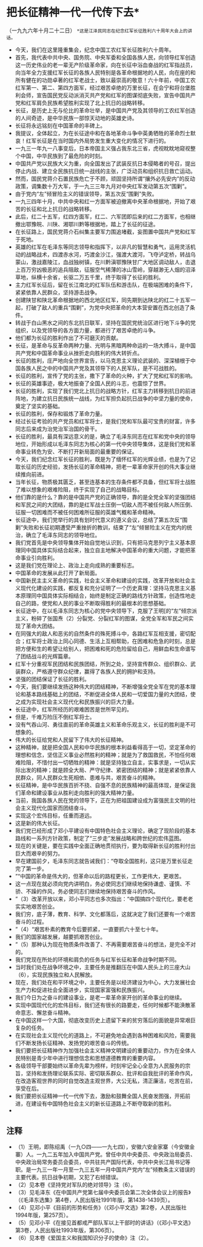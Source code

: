 # 把长征精神一代一代传下去*（一九九六年十月二十二日）
`*这是江泽民同志在纪念红军长征胜利六十周年大会上的讲话。`- 今天，我们在这里隆重集会，纪念中国工农红军长征胜利六十周年。- 首先，我代表中共中央、国务院、中央军委和全国各族人民，向领导红军创造这一历史伟业的老一辈无产阶级革命家，向在长征中浴血奋战的红军指战员，向当年全力支援红军长征的各族人民特别是各革命根据地的人民，向在座的和所有健在的功勋卓著的红军老战士，致以最崇高的敬意！六十年前，中国工农红军第一、第二、第四方面军，经过艰苦卓绝的万里长征，在会宁和将台堡胜利会师，宣告国民党反动派消灭共产党和红军的图谋彻底失败，宣告中国共产党和红军肩负民族希望胜利实现了北上抗日的战略转移。- 长征，是历史上无与伦比的革命壮举，是中国共产党及其领导的工农红军创造的人间奇迹，是中华民族一部惊天动地的英雄史诗。- 长征将永远铭刻在中国革命的丰碑上。- 我提议，全体起立，为在长征途中和在各地革命斗争中英勇牺牲的革命烈士默哀！红军长征是在当时国内外局势发生重大变化的情况下进行的。- 一九三一年九一八事变后，日本帝国主义强占我东北三省，虎视眈眈地窥视整个中国，中华民族到了最危险的时刻。- 中国共产党以民族大义为重，向全国发出了武装反抗日本侵略者的号召，提出停止内战、建立全民族抗日统一战线的主张，广泛动员和组织抗日救亡运动。- 然而，国民党蒋介石置民族危亡于不顾，顽固坚持所谓“攘外必先安内”的反动政策，调集数十万大军，于一九三三年九月对中央红军发动第五次“围剿”。- 由于党内“左”倾冒险主义的错误领导，第五次反“围剿”失败。- 一九三四年十月，中共中央和红一方面军被迫撤离中央革命根据地，开始了艰苦的长征和北上抗日的战略转移。- 此后，红二十五军，红四方面军，红二、六军团即后来的红二方面军，也相继撤出鄂豫皖、川陕、湘鄂川黔等根据地，踏上了长征的征途。- 在长征路上，国民党蒋介石纠集主要军力围追堵截，妄图置中国共产党和红军于死地。- 英雄的红军在毛泽东等同志领导和指挥下，以非凡的智慧和勇气，运用灵活机动的战略战术，四渡赤水河，巧渡金沙江，强渡大渡河，飞夺泸定桥，转战乌蒙山，激战嘉陵江，血战独树镇，在川黔滇鄂豫陕甘广大地区调动敌人，击退上百万穷凶极恶的追兵阻敌，征服空气稀薄的冰山雪岭，穿越渺无人烟的沼泽草地，纵横十余省，长驱二万五千里，终于取得了长征的胜利。- 主力红军长征后，留在长江南北的红军队伍和游击队，在极端困难的条件下，紧紧依靠人民群众，坚持游击战争。- 创建陕甘和陕北革命根据地的西北地区红军，同先期到达陕北的红二十五军一起，打破了敌人的重兵“围剿”，为党中央把革命的大本营安置在西北创造了条件。- 转战于白山黑水之间的东北抗日联军，坚持在国民党统治区进行地下斗争的党组织，以及党领导的各方面力量，都进行了艰苦卓绝的斗争。- 他们都为长征的胜利作出了不可磨灭的贡献。- 长征，是革命与反革命两种力量、光明与黑暗两种命运的一场大搏斗，是中国共产党和中国革命事业从挫折走向胜利的伟大转折点。- 长征的胜利，庄严地向全世界宣告，以马克思主义理论武装的、深深植根于中国各族人民之中的中国共产党及其领导下的人民军队，是不可战胜的。- 长征的胜利，宣传了党的主张，撒下了革命的火种，扩大了党和红军的影响。- 长征的英雄事迹，极大地振奋了全国人民的斗志，也震惊了世界。- 长征的胜利，实现了我们党北上抗日的战略方针，红军主力转移到抗日的前进阵地，为建立抗日民族统一战线，为红军担负起抗日战争的中坚力量的使命，奠定了坚实的基础。- 长征的胜利，保存和锻炼了革命力量。- 经过长征考验的共产党员和红军将士，是我们党和军队最可宝贵的财富，许多同志后来成为治党治军治国的骨干。- 长征的胜利，最具有深远意义的是，确立了毛泽东同志在红军和党中央的领导地位，开始形成以毛泽东同志为核心的第一代中央领导集体，这是我们党和革命事业转危为安、不断打开新局面的最重要的保证。- 今天，我们纪念红军长征的胜利，既是为了缅怀红军的光辉业绩，也是为了记取长征的历史经验，发扬长征的革命精神，把老一辈革命家开创的伟大事业继续推向前进。- 当年长征，物质极其匮乏，甚至连基本的生存条件都不具备，但红军将士战胜了难以想象的艰难险阻，终于实现了自己的战略目标。- 他们靠的是什么？靠的是中国共产党的正确领导，靠的是全党全军的坚强团结和军民之间的大团结，靠的是红军战士压倒一切敌人而不被任何敌人所压倒、征服一切困难而不被任何困难所征服的英雄气概和革命精神。- 长征途中，我们党举行的具有划时代意义的遵义会议，总结了第五次反“围剿”失败和长征初期遭受严重挫折的教训，结束了“左”倾冒险主义在党内的统治，确立了毛泽东同志的领导地位。- 我们党首先是中央领导集体开始自觉地认识到，只有把马克思列宁主义基本原理同中国具体实际结合起来，独立自主地解决中国革命的重大问题，才能把革命事业引向胜利。- 这是我们党在理论上、政治上走向成熟的重要标志。- 中国革命的发展从此打开了新局面。- 中国新民主主义革命的实践，社会主义革命和建设的实践，改革开放和社会主义现代化建设的实践，都反复和充分证明了一个历史真理：坚持马克思主义基本原理同中国具体实际相结合，始终是制定正确的路线方针政策，创造性地走自己的路，使党和人民的事业不断取得胜利的最根本的思想基础。- 长征途中，在以毛泽东同志为核心的党中央领导下，克服了王明[的“左”倾宗派主义，粉碎了张国焘（2）分裂党、分裂红军的图谋，全党全军和军民之间实现了革命大团结。- 在同强大的敌人和恶劣的自然条件的殊死搏斗中，各路红军互相支援，密切配合；红军将士政治上同心同德、生活上互相帮助，在困难和危急的时刻，总是把方便和生的希望让给别人，把困难和死的危险留给自己，用鲜血和生命谱写了团结战斗的光辉篇章。- 红军十分重视军民团结和民族团结，所到之处，坚持宣传群众、组织群众、武装群众，严格遵守群众纪律，赢得了各族人民的拥护和支持。- 坚强的团结保证了长征的胜利。- 今天，我们要继续发扬这种伟大的团结精神，不断增强全党全军在党的基本理论和基本路线基础上的团结，不断促进全体人民和一切爱国力量的大团结，使之成为实现社会主义现代化和民族振兴的巨大力量。- 长征途中，红军所经历的艰难困苦是世所罕见的。- 但是，千难万险压不倒红军将士。- 没有气吞山河、勇往直前的革命英雄主义和革命乐观主义，长征的胜利是不可想象的。- 伟大的长征给党和人民留下了伟大的长征精神。- 这种精神，就是把全国人民和中华民族的根本利益看得高于一切，坚定革命的理想和信念，坚信正义事业必然胜利的精神；就是为了救国救民，不怕任何艰难险阻，不惜付出一切牺牲的精神：就是坚持独立自主，实事求是，一切从实际出发的精神；就是顾全大局、严守纪律、紧密团结的精神；就是紧紧依靠人民群众，同人民群众生死相依、患难与共，艰苦奋斗的精神。- 长征精神，是中华民族百折不挠、自强不息的民族精神的最高体现，是保证我们革命和建设事业从胜利走向胜利的强大精神力量。- 当前，我国各族人民在党的领导下，正在为把祖国建设成为富强民主文明的社会主义现代化国家而团结奋斗。- 实现这个宏伟目标，任重而道远。- 这是新的伟大长征。- 我们党已经形成了邓小平建设有中国特色社会主义理论，确定了现阶段的基本路线和一系列方针政策，制定了“三步走”发展战略和跨世纪的宏伟蓝图。- 现在的关键是，要在实践中全面正确地贯彻执行，要为取得新长征的胜利付出巨大而艰辛的努力。- 早在建国前夕，毛泽东同志就告诫我们：“夺取全国胜利，这只是万里长征走完了第一步。- ”“中国的革命是伟大的，但革命以后的路程更长，工作更伟大，更艰苦。- 这一点现在就必须向党内讲明白，务必使同志们继续地保持谦虚、谨慎、不骄、不躁的作风，务必使同志们继续地保持艰苦奋斗的作风。- ”（3）改革开放以来，邓小平同志也多次指出：“中国搞四个现代化，要老老实实地艰苦创业。- 我们穷，底子薄，教育、科学、文化都落后，这就决定了我们还要有一个艰苦奋斗的过程。- ”（4）“艰苦朴素的教育今后要抓紧，一直要抓六十至七十年。- 我们的国家越发展，越要抓艰苦创业。- ”（5）那种认为现在物质条件改善了、不再需要艰苦奋斗的想法，是完全不对的。- 我们党现在所处的环境和肩负的任务与红军长征和革命战争时期不同。- 当时我们处在战争环境之中，主要任务是推翻压在中国人民头上的三座大山（6），实现民族独立和人民解放。- 现在，我们处在和平环境之中，主要任务是以经济建设为中心，大力发展社会生产力和促进社会全面进步，实现国家富强和民族振兴。- 我们今日为之奋斗的建设事业，是老一辈革命家开创的革命事业的继续。- 实现中国现代化的宏伟目标，我们还有很长的路要走，任何时候都不能涣散革命意志、懈怠奋斗精神。- 在中国这样一个大国，彻底改变历史上遗留下来的贫穷落后的面貌是异常艰巨复杂的任务。- 在实现社会主义现代化的道路上，不可避免地会遇到各种困难和风险，需要我们不断发扬长征精神、发扬党的艰苦奋斗的传统。- 我们要把长征精神作为加强社会主义精神文明建设的重要动力，作为在全体人民特别是青少年中进行理想信念和思想道德教育的重要内容。- 各级领导干部要始终以革命先辈为榜样，时刻牢记全心全意为人民服务的宗旨，坚持和发扬理论联系实际、密切联系群众、批评和自我批评的革命作风，在改造客观世界的同时自觉改造主观世界，大公无私，清正廉洁，吃苦在前，享受在后。- 我们要把长征精神一代一代传下去，激励和鼓舞全国人民奋发图强，开拓前进，在建设有中国特色社会主义的新长征道路上不断夺取新的胜利。- ## 注释- （1）王明，即陈绍禹（一九○四——一九七四），安徽六安金家寨（今安徽金寨）人。一九二五年加入中国共产党。曾任中共中央委员、中央政治局委员、中央政治局常务委员会委员，中共驻共产国际代表，中共中央长江局书记等职。是一九三一年一月至一九三五年一月中国共产党内“左”倾教条主义错误的主要代表。抗日战争初期，又犯了右倾错误。- （2）见本卷《坚持党对军队的绝对领导》注（6）。- （3）见毛泽东《在中国共产党第七届中央委员会第二次全体会议上的报告》（《毛泽东选集》第4卷，人民出版社1991年版，第1438-1439页）。- （4）见邓小平《目前的形势和任务》（《邓小平文选》第2卷，人民出版社1994年版，第257页）。- （5）见邓小平《在接见首都戒严部队军以上干部时的讲话》（《邓小平文选》第3卷，人民出版社1993年版，第306页）。- （6）见本卷《爱国主义和我国知识分子的使命》注（2）。
